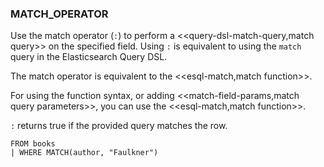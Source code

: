 <!--
This is generated by ESQL's AbstractFunctionTestCase. Do no edit it. See ../README.md for how to regenerate it.
-->

### MATCH_OPERATOR
Use the match operator (`:`) to perform a <<query-dsl-match-query,match query>> on the specified field.
Using `:` is equivalent to using the `match` query in the Elasticsearch Query DSL.

The match operator is equivalent to the <<esql-match,match function>>.

For using the function syntax, or adding <<match-field-params,match query parameters>>, you can use the
<<esql-match,match function>>.

`:` returns true if the provided query matches the row.

```
FROM books 
| WHERE MATCH(author, "Faulkner")
```
